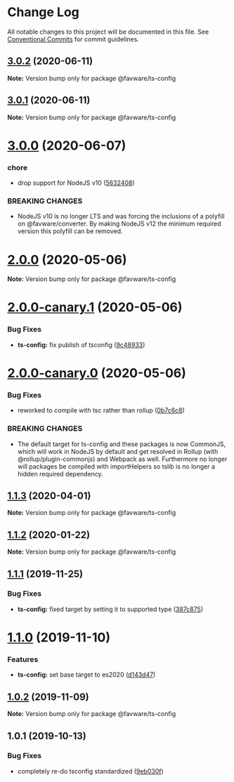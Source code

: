 # Change Log

All notable changes to this project will be documented in this file.
See [Conventional Commits](https://conventionalcommits.org) for commit guidelines.

## [3.0.2](https://github.com/favware/node-packages/compare/@favware/ts-config@3.0.1...@favware/ts-config@3.0.2) (2020-06-11)

**Note:** Version bump only for package @favware/ts-config





## [3.0.1](https://github.com/favware/node-packages/compare/@favware/ts-config@3.0.0...@favware/ts-config@3.0.1) (2020-06-11)

**Note:** Version bump only for package @favware/ts-config





# [3.0.0](https://github.com/favware/node-packages/compare/@favware/ts-config@2.0.0...@favware/ts-config@3.0.0) (2020-06-07)


### chore

* drop support for NodeJS v10 ([5632408](https://github.com/favware/node-packages/commit/56324085cb35a10eecaec28f619fae01417055a7))


### BREAKING CHANGES

* NodeJS v10 is no longer LTS and was forcing the inclusions of a polyfill on
@favware/converter. By making NodeJS v12 the minimum required version this polyfill can be removed.





# [2.0.0](https://github.com/favware/node-packages/compare/@favware/ts-config@2.0.0-canary.1...@favware/ts-config@2.0.0) (2020-05-06)

**Note:** Version bump only for package @favware/ts-config





# [2.0.0-canary.1](https://github.com/favware/node-packages/compare/@favware/ts-config@2.0.0-canary.0...@favware/ts-config@2.0.0-canary.1) (2020-05-06)


### Bug Fixes

* **ts-config:** fix publish of tsconfig ([9c48933](https://github.com/favware/node-packages/commit/9c48933a131852c2354ac699e2378d93f35adbee))





# [2.0.0-canary.0](https://github.com/favware/node-packages/compare/@favware/ts-config@1.1.3...@favware/ts-config@2.0.0-canary.0) (2020-05-06)


### Bug Fixes

* reworked to compile with tsc rather than rollup ([0b7c6c8](https://github.com/favware/node-packages/commit/0b7c6c81fab75fd298eea8427bbee373d91306bb))


### BREAKING CHANGES

* The default target for ts-config and these packages is now CommonJS, which will
work in NodeJS by default and get resolved in Rollup (with @rollup/plugin-commonjs) and Webpack as
well. Furthermore no longer will packages be compiled with importHelpers so tslib is no longer a
hidden required dependency.





## [1.1.3](https://github.com/favware/node-packages/compare/@favware/ts-config@1.1.2...@favware/ts-config@1.1.3) (2020-04-01)

**Note:** Version bump only for package @favware/ts-config

## [1.1.2](https://github.com/favware/node-packages/compare/@favware/ts-config@1.1.1...@favware/ts-config@1.1.2) (2020-01-22)

**Note:** Version bump only for package @favware/ts-config

## [1.1.1](https://github.com/favware/node-packages/compare/@favware/ts-config@1.1.0...@favware/ts-config@1.1.1) (2019-11-25)

### Bug Fixes

- **ts-config:** fixed target by setting it to supported type ([387c875](https://github.com/favware/node-packages/commit/387c87534803e3b526d479564d60fd5d96479085))

# [1.1.0](https://github.com/favware/node-packages/compare/@favware/ts-config@1.0.2...@favware/ts-config@1.1.0) (2019-11-10)

### Features

- **ts-config:** set base target to es2020 ([d143d47](https://github.com/favware/node-packages/commit/d143d470b6e749d3e3bee997569582be181c4fe0))

## [1.0.2](https://github.com/favware/node-packages/compare/@favware/ts-config@1.0.1...@favware/ts-config@1.0.2) (2019-11-09)

**Note:** Version bump only for package @favware/ts-config

## 1.0.1 (2019-10-13)

### Bug Fixes

- completely re-do tsconfig standardized ([9eb030f](https://github.com/favware/node-packages/commit/9eb030fdf1deb75d5ae8b273d0e9c359bcb985a1))
